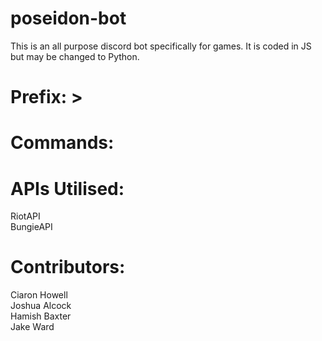 # poseidon-bot
This is an all purpose discord bot specifically for games. It is coded in JS but may be changed to Python.

# Prefix: >

# Commands:


# APIs Utilised:
RiotAPI  
BungieAPI  

# Contributors:
Ciaron Howell  
Joshua Alcock  
Hamish Baxter  
Jake Ward  
